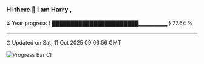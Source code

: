 ### Hi there 👋 I am Harry , 

⏳ Year progress { ███████████████████████▁▁▁▁▁▁▁ } 77.64 %

---

⏰ Updated on Sat, 11 Oct 2025 09:06:56 GMT

![Progress Bar CI](https://github.com/duykhang68/duykhang68/workflows/Progress%20Bar%20CI/badge.svg)
